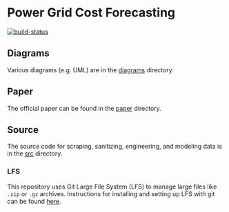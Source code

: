 # Power Grid Cost Forecasting

[![build-status][]][ci-server]

[build-status]: https://travis-ci.com/Kautenja/power-grid-cost-forecasting.svg?token=FCkX2qMNHzx2qWEzZZMP&branch=master
[ci-server]: https://travis-ci.com/Kautenja/power-grid-cost-forecasting

## Diagrams

Various diagrams (e.g. UML) are in the [diagrams](diagrams) directory.

## Paper

The official paper can be found in the [paper](paper) directory.

## Source

The source code for scraping, sanitizing, engineering, and modeling data is
in the [src](src) directory.

### LFS

This repository uses Git Large File System (LFS) to manage large files like
`.zip` or `.gz` archives. Instructions for installing and setting up LFS with
git can be found [here](https://git-lfs.github.com/).
